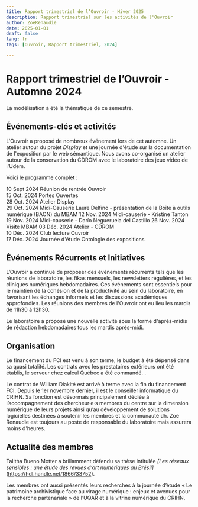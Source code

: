```yaml
---
title: Rapport trimestriel de l’Ouvroir - Hiver 2025
description: Rapport trimestriel sur les activités de l'Ouvroir
author: ZoeRenaudie
date: 2025-01-01
draft: false
lang: fr
tags: [Ouvroir, Rapport trimestriel, 2024]

---
```


# Rapport trimestriel de l’Ouvroir - Automne 2024

La modélisation a été la thématique de ce semestre. 

## Événements-clés et activités

L'Ouvroir a proposé de nombreux événement lors de cet automne. Un atelier autour du projet *Display* et une journée d'étude sur la documentation de l'exposition par le web sémantique. Nous avons co-organisé un atelier autour de la conservation du CDROM avec le laboratoire des jeux vidéo de l'Udem. 

Voici le programme complet : 

10 Sept 2024 Réunion de rentrée Ouvroir                                  
15 Oct. 2024 Portes Ouvertes                        
28 Oct. 2024 Atelier Display                                      
29 Oct. 2024 Midi-Causerie Laure Delfino - présentation de la Boîte à outils numérique (BAON) du MBAM 
12 Nov. 2024 Midi-causerie - Kristine Tanton     
19 Nov. 2024 Midi-causerie - Darío Negueruela del Castillo
26 Nov. 2024 Visite MBAM 
03 Déc. 2024 Atelier - CDROM        
10 Déc. 2024 Club lecture Ouvroir        
17 Déc. 2024 Journée d'étude Ontologie des expositions 

## Événements Récurrents et Initiatives

L’Ouvroir a continué de proposer des événements récurrents tels que les réunions de laboratoire, les fikas mensuels, les newsletters régulières, et les cliniques numériques hebdomadaires. Ces événements sont essentiels pour le maintien de la cohésion et de la productivité au sein du laboratoire, en favorisant les échanges informels et les discussions académiques approfondies. Les réunions des membres de l'Ouvroir ont eu lieu les mardis de 11h30 à 12h30. 

Le laboratoire a proposé une nouvelle activité sous la forme d'après-midis de rédaction hebdomadaires tous les mardis après-midi. 

## Organisation

Le financement du FCI est venu à son terme, le budget à été dépensé dans sa quasi totalité. Les contrats avec les prestataires extérieurs ont été établis, le serveur chez calcul Québec a été commandé. . 

Le contrat de William Diakité est arrivé à terme avec la fin du financement FCI. Depuis le 1er novembre dernier, il est le conseiller informatique du CRIHN. Sa fonction est désormais principalement dédiée à l’accompagnement des chercheur·e·s membres du centre sur la dimension numérique de leurs projets ainsi qu’au développement de solutions logicielles destinées à soutenir les membres et la communauté dh. Zoë Renaudie est toujours au poste de responsable du laboratoire mais assurera moins d'heures. 

## Actualité des membres

Talitha Bueno Motter a brillamment défendu sa thèse intitulée _[Les réseaux sensibles : une étude des revues d’art numériques au Brésil]_(https://hdl.handle.net/1866/33752). 

Les membres ont aussi présentés leurs recherches à la journée d’étude « Le patrimoine archivistique face au virage numérique : enjeux et avenues pour la recherche partenariale » de l’UQAR et à la vitrine numérique du CRIHN.

